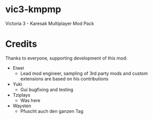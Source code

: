 # vic3-kmpmp
Victoria 3 - Karesak Multiplayer Mod Pack

# Credits
Thanks to everyone, supporting development of this mod:
- Eiwei
  - Lead mod engineer, sampling of 3rd party mods and custom extensions are based on his contributions
- Yuki
  - Gui bugfixing and testing
- Tziplays
  - Was here
- Waysten
  - Pfuscht auch den ganzen Tag
